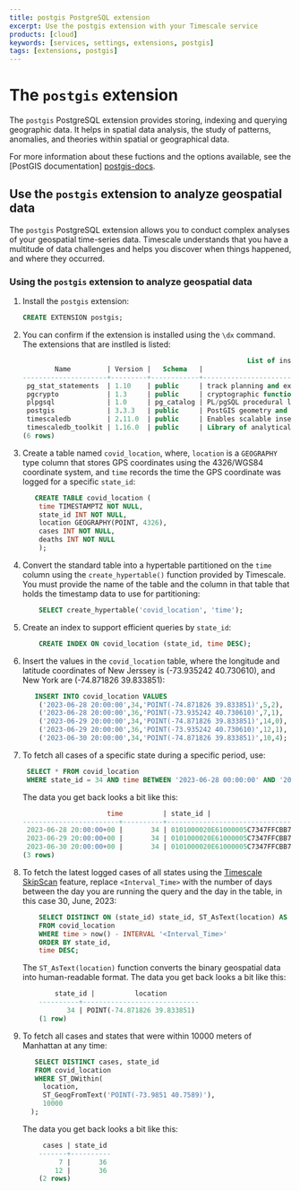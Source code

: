 ```yaml
---
title: postgis PostgreSQL extension
excerpt: Use the postgis extension with your Timescale service
products: [cloud]
keywords: [services, settings, extensions, postgis]
tags: [extensions, postgis]
---
```


# The `postgis` extension

The `postgis` PostgreSQL extension provides storing, indexing and querying
geographic data. It helps in spatial data analysis, the study of patterns,
anomalies, and theories within spatial or geographical data.

For more information about these fuctions and the options available, see the
[PostGIS documentation] [postgis-docs].

## Use the `postgis` extension to analyze geospatial data

The `postgis` PostgreSQL extension allows you to conduct complex analyses
of your geospatial time-series data. Timescale understands that you have a multitude of data
challenges and helps you discover when things happened, and where they occurred.

<Procedure>

### Using the `postgis` extension to analyze geospatial data

1.  Install the `postgis` extension:

    ```sql
    CREATE EXTENSION postgis;
    ```

1.  You can confirm if the extension is installed using the `\dx` command.
    The extensions that are instlled is listed:

    ```sql
                                                            List of installed extensions
            Name         | Version |   Schema   |                                      Description                                      
    ---------------------+---------+------------+---------------------------------------------------------------------------------------
     pg_stat_statements  | 1.10    | public     | track planning and execution statistics of all SQL statements executed
     pgcrypto            | 1.3     | public     | cryptographic functions
     plpgsql             | 1.0     | pg_catalog | PL/pgSQL procedural language
     postgis             | 3.3.3   | public     | PostGIS geometry and geography spatial types and functions
     timescaledb         | 2.11.0  | public     | Enables scalable inserts and complex queries for time-series data (Community Edition)
     timescaledb_toolkit | 1.16.0  | public     | Library of analytical hyperfunctions,     time-series pipelining, and other SQL utilities
    (6 rows)

1.  Create a table named `covid_location`, where, `location` is a `GEOGRAPHY`
    type column that stores GPS coordinates using the 4326/WGS84 coordinate
    system, and `time` records the time the GPS coordinate was logged for a
    specific `state_id`:

    ```sql
       CREATE TABLE covid_location (
        time TIMESTAMPTZ NOT NULL,
        state_id INT NOT NULL,
        location GEOGRAPHY(POINT, 4326),
        cases INT NOT NULL,
        deaths INT NOT NULL 
        );
    ```

1.  Convert the standard table into a hypertable partitioned on the `time` column
    using the `create_hypertable()` function provided by Timescale. You must
    provide the name of the table and the column in that table that holds the
    timestamp data to use for partitioning:

    ```sql
        SELECT create_hypertable('covid_location', 'time');
    ```

1.  Create an index to support efficient queries by `state_id`:

    ```sql
        CREATE INDEX ON covid_location (state_id, time DESC);
    ```

1.  Insert the values in the `covid_location` table, where the longitude and
    latitude coordinates of New Jerssey is (-73.935242 40.730610), and New York
    are (-74.871826 39.833851):

    ```sql
       INSERT INTO covid_location VALUES
        ('2023-06-28 20:00:00',34,'POINT(-74.871826 39.833851)',5,2),
        ('2023-06-28 20:00:00',36,'POINT(-73.935242 40.730610)',7,1),
        ('2023-06-29 20:00:00',34,'POINT(-74.871826 39.833851)',14,0),
        ('2023-06-29 20:00:00',36,'POINT(-73.935242 40.730610)',12,1),
        ('2023-06-30 20:00:00',34,'POINT(-74.871826 39.833851)',10,4);
    ```

1.  To fetch all cases of a specific state during a specific period, use:

    ```sql
     SELECT * FROM covid_location 
     WHERE state_id = 34 AND time BETWEEN '2023-06-28 00:00:00' AND '2023-06-30 23:59:59';
     ```

    The data you get back looks a bit like this:

    ```sql
                         time          | state_id |                      location                      | cases | deaths 
    ------------------------+----------+----------------------------------------------------+-------+--------
     2023-06-28 20:00:00+00 |       34 | 0101000020E61000005C7347FFCBB752C0535E2BA1BBEA4340 |     5 |      2
     2023-06-29 20:00:00+00 |       34 | 0101000020E61000005C7347FFCBB752C0535E2BA1BBEA4340 |    14 |      0
     2023-06-30 20:00:00+00 |       34 | 0101000020E61000005C7347FFCBB752C0535E2BA1BBEA4340 |    10 |      4
    (3 rows)
    ```

1.  To fetch the latest logged cases of all states using the
    [Timescale SkipScan][skip-scan] feature, replace `<Interval_Time>` with the
    number of days between the day you are running the query and the day in the table,
    in this case 30, June, 2023:

    ```sql
        SELECT DISTINCT ON (state_id) state_id, ST_AsText(location) AS location 
        FROM covid_location 
        WHERE time > now() - INTERVAL '<Interval_Time>' 
        ORDER BY state_id, 
        time DESC;
    ```

    The `ST_AsText(location)` function converts the binary geospatial data into
    human-readable format. The data you get back looks a bit like this:

    ```sql
            state_id |          location           
        ----------+-----------------------------
               34 | POINT(-74.871826 39.833851)
        (1 row)

    ```

1.  To fetch all cases and states that were within 10000 meters of Manhattan at
    any time:

     ```sql
        SELECT DISTINCT cases, state_id 
        FROM covid_location 
        WHERE ST_DWithin(
          location, 
          ST_GeogFromText('POINT(-73.9851 40.7589)'), 
          10000
       );
    ```

    The data you get back looks a bit like this:

    ```sql
         cases | state_id 
        -------+----------
             7 |       36
            12 |       36
        (2 rows)
    ```

</Procedure>

[postgis-docs]: https://www.postgis.net
[skip-scan]: /use-timescale/:currentVersion:/query-data/skipscan/
